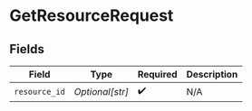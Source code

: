# GetResourceRequest


## Fields

| Field              | Type               | Required           | Description        |
| ------------------ | ------------------ | ------------------ | ------------------ |
| `resource_id`      | *Optional[str]*    | :heavy_check_mark: | N/A                |